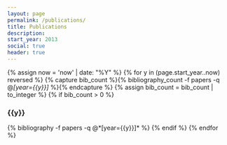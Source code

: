 ```yaml
---
layout: page
permalink: /publications/
title: Publications
description: 
start_year: 2013
social: true
header: true
---
```


{% assign now = 'now' | date: "%Y" %}
{% for y in (page.start_year..now) reversed %}
  {% capture bib_count %}{% bibliography_count -f papers -q @*[year={{y}}]* %}{% endcapture %}
  {% assign bib_count = bib_count | to_integer %}
  {% if bib_count > 0 %}
  <h3 class="year">{{y}}</h3>
  {% bibliography -f papers -q @*[year={{y}}]* %}
  {% endif %}
{% endfor %}

